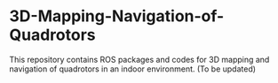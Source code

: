 # 3D-Mapping-Navigation-of-Quadrotors
This repository contains ROS packages and codes for 3D mapping and navigation of quadrotors in an indoor environment.
(To be updated)
